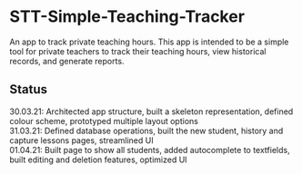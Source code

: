 # STT-Simple-Teaching-Tracker

An app to track private teaching hours. This app is intended to be a simple tool for private teachers to track their teaching hours, view historical records, and generate reports. 

## Status
30.03.21: Architected app structure, built a skeleton representation, defined colour scheme, prototyped multiple layout options  
31.03.21: Defined database operations, built the new student, history and capture lessons pages, streamlined UI  
01.04.21: Built page to show all students, added autocomplete to textfields, built editing and deletion features, optimized UI
